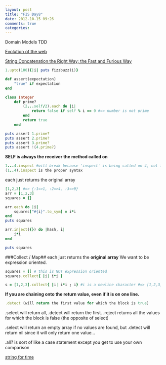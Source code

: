 ```yaml
---
layout: post
title: "FIS Day8"
date: 2012-10-15 09:26
comments: true
categories: 
---
```


Domain Models
TDD

[Evolution of the web](http://www.evolutionoftheweb.com/)

[String Concatenation the Right Way; the Fast and Furious Way](http://frozen-citadel-3574.herokuapp.com/blog/2012/10/09/string-concatenation-the-right-way-the-fastest-way/)

```ruby .upto method
1.upto(100){|i| puts fizzbuzz(i)}
```

```ruby Building a prime method
def assert(expectation)
	"true" if expectation
end

class Integer
	def prime?
		(2...self/2).each do |i|
			return false if self % i == 0 #=> number is not prime
		end
		return true
	end

puts assert 1.prime?
puts assert 2.prime?
puts assert 3.prime?
puts assert !(4.prime?)
```

**SELF is always the receiver the method called on**


```ruby Dot Notation -- calling on the right receiver
1...4.inspect #will break because 'inspect' is being called on 4, not the range.
(1..4).inspect is the proper syntax
```

each just returns the original array 

```ruby inject
[1,2,3] #=> {:1=>1, :2=>4, :3=>9}
arr = [1,2,3]
squares = {}

arr.each do |i|
	squares["#{i}".to_sym] = i*i
end
puts squares

arr.inject({}) do |hash, i|
	i*i
end

puts squares
```

###Collect / Map##
each just returns the **original array**
We want to be expression oriented.
```ruby 
squares = [] # this is NOT expression oriented
squares.collect{ |i| i*i }

s = [1,2,3].collect{ |i| i*i ; i} #i is a newline character #=> [1,2,3]
```

**If you are chaining onto the return value, even if it is on one line.**

```ruby
.detect (will return the first value for which the block is true)
```

.select will return all, .detect will return the first.
.reject returns all the values for which the block is false (the opposite of select)

.select will return an empty array if no values are found, but .detect will return nil since it will only return one value...

.all? is sort of like a case statement except you get to use your own comparison

[string for time](http://foragoodstrftime.com/)

